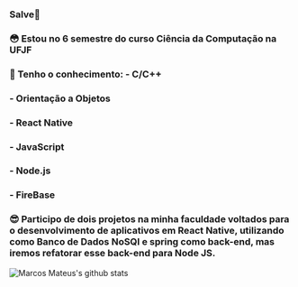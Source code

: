 ### Salve👋

### :flushed: Estou no 6 semestre do curso Ciência da Computação na UFJF
### :see_no_evil:	Tenho o conhecimento: - C/C++
###                                     - Orientação a Objetos
###                                     - React Native
###                                     - JavaScript
###                                     - Node.js
###                                     - FireBase
### :sunglasses: Participo de dois projetos na minha faculdade voltados para o desenvolvimento de aplicativos em React Native, utilizando como Banco de Dados NoSQl e spring como back-end, mas iremos refatorar esse back-end para Node JS.


![Marcos Mateus's github stats](https://github-readme-stats.vercel.app/api?username=MarcosMateusOS&show_icons=true&theme=radical)
<!--
**MarcosMateusOS/MarcosMateusOS** is a ✨ _special_ ✨ repository because its `README.md` (this file) appears on your GitHub profile.


### Salve :star_struck:!

### :flushed: Estou no 6 semestre do curso Ciência da Computação
### :see_no_evil:	Tenho o conhecimento: - C/C++
###                                     - Orientação a Objetos
###                                     - React Native
###                                     - Java Script
###                                     - Node JS
###                                     - FireBase
### :sunglasses: Participo de dois projetos na minha faculdade voltados para o desenvolvimento de aplicativos em React Native, utilizando como Banco de Dados NoSQl e spring como back-end, mas iremos refatorar esse back-end para Node JS.

